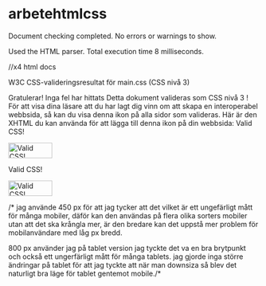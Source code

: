 # arbetehtmlcss
Document checking completed. No errors or warnings to show.

Used the HTML parser.
Total execution time 8 milliseconds.

//x4 html docs


W3C CSS-valideringsresultat för main.css (CSS nivå 3)

Gratulerar! Inga fel har hittats
Detta dokument valideras som CSS nivå 3 !
För att visa dina läsare att du har lagt dig vinn om att skapa en interoperabel webbsida, så kan du visa denna ikon på alla sidor som valideras. Här är den XHTML du kan använda för att lägga till denna ikon på din webbsida:
Valid CSS!
<p>
    <a href="http://jigsaw.w3.org/css-validator/check/referer">
        <img style="border:0;width:88px;height:31px"
            src="http://jigsaw.w3.org/css-validator/images/vcss"
            alt="Valid CSS!" />
    </a>
</p>
            
Valid CSS!
<p>
<a href="http://jigsaw.w3.org/css-validator/check/referer">
    <img style="border:0;width:88px;height:31px"
        src="http://jigsaw.w3.org/css-validator/images/vcss-blue"
        alt="Valid CSS!" />
    </a>
</p>
        



/* jag använde 450 px för att jag tycker att det vilket är ett ungefärligt mått för många mobiler, däför kan den användas på flera olika sorters mobiler utan att det ska krångla mer, är den bredare kan det uppstå mer problem för mobilanvändare med låg px bredd.

800 px använder jag på tablet version jag tyckte det va en bra brytpunkt och också ett ungerfärligt mått för många tablets. jag gjorde inga större ändringar på tablet för att jag tyckte att när man downsiza så blev det naturligt bra läge för tablet gentemot mobile./*